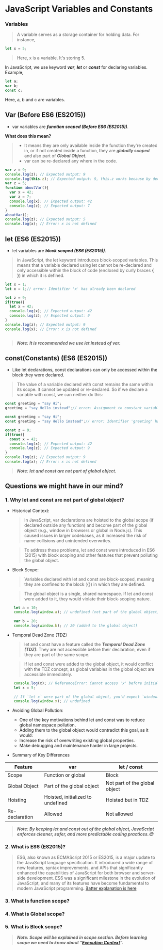 # JavaScript Variables and Constants

### Variables 

> A variable serves as a storage container for holding data. For instance,
 <!-- >- ভেরিয়েবল গুলো ডেটা রাখার জন্য এক একটি পাত্রের মত কাজ করে। উদাহরণ স্বরূপ, -->
```js
let x = 5;
```
>Here, x is a variable. It's storing 5.

In JavaScript, we use keyword ***var***, ***let*** or ***const*** for declaring variables. Example,
```js
let a;
var b;
const c;
```
Here, a, b and c are variables.

## Var (Before ES6 (ES2015))

- var variables are ***function scoped (Before ES6 (ES2015))***.

**What does this mean?**

> - It means they are only available inside the function they're created in, or if not created inside a function, they are ***globally scoped*** and also part of ***Global Object***.
> - var can be re-declared any where in the code.

```js
var z = 9;
console.log(z); // Expected output: 9
console.log(this.z); // Expected output: 9, this.z works because by declaring a variable with var it became a property of global object.
var z = 5;
function aboutVar(){
  var x = 42;
  var z = 7; 
  console.log(x); // Expected output: 42
  console.log(z); // Expected output: 7
}
aboutVar();
console.log(z); // Expected output: 5
console.log(x); // Error: x is not defined
```

## let (ES6 (ES2015))

- let variables are ***block scoped (ES6 (ES2015))***.

>in JavaScript, the let keyword introduces block-scoped variables. This means that a variable declared using let cannot be re-declared and only accessible within the block of code (enclosed by curly braces **{ }**) in which it is defined.
```js
let x = 1;
let x = 1;// error: Identifier 'x' has already been declared 
```
```js
let z = 9;
if(true){
  let x = 42;
  console.log(x); // Expected output: 42
  console.log(z); // Expected output: 9
}
console.log(z); // Expected output: 9
console.log(x); // Error: x is not defined
 
```

> ***Note: It is recommended we use let instead of var.***

## const(Constants) (ES6 (ES2015))

- Like let declarations, const declarations can only be accessed within the block they were declared.
> The value of a variable declared with const remains the same within its scope. It cannot be updated or re-declared. So if we declare a variable with const, we can neither do this:

```js
const greeting = "say Hi";
greeting = "say Hello instead";// error: Assignment to constant variable. 
```
```js
const greeting = "say Hi";
const greeting = "say Hello instead";// error: Identifier 'greeting' has already been declared 
```
```js
const z = 9;
if(true){
  const x = 42;
  console.log(x); // Expected output: 42
  console.log(z); // Expected output: 9
}
console.log(z); // Expected output: 9
console.log(x); // Error: x is not defined
```

> ***Note: let and const are not part of global object.***

## Questions we might have in our mind?

 ### 1. Why let and const are not part of global object?
  - Historical Context:
     >In JavaScript, var declarations are hoisted to the global scope (if declared outside any function) and become part of the global object (e.g., window in browsers or global in Node.js). This caused issues in larger        codebases, as it increased the risk of name collisions and unintended overwrites.
     
     >To address these problems, let and const were introduced in ES6 (2015) with block scoping and other features that prevent polluting the global object.
  - Block Scope:
    > Variables declared with let and const are block-scoped, meaning they are confined to the block ({}) in which they are defined.
    
    > The global object is a single, shared namespace. If let and const were added to it, they would violate their block-scoping nature.
```js
    let a = 10;
    console.log(window.a); // undefined (not part of the global object)
    
    var b = 20;
    console.log(window.b); // 20 (added to the global object)
```
   - Temporal Dead Zone (TDZ)
     >let and const have a feature called the ***Temporal Dead Zone (TDZ)***. They are not accessible before their declaration, even if they are part of the same scope.
     
     >If let and const were added to the global object, it would conflict with the TDZ concept, as global variables in the global object are accessible immediately.

```js
    console.log(x); // ReferenceError: Cannot access 'x' before initialization
    let x = 5;
    
    // If `let x` were part of the global object, you'd expect `window.x` to exist.
    console.log(window.x); // undefined

```
   - Avoiding Global Pollution:
     
     - One of the key motivations behind let and const was to reduce global namespace pollution.
     - Adding them to the global object would contradict this goal, as it would:
     - Increase the risk of overwriting existing global properties.
     - Make debugging and maintenance harder in large projects.
   - Summary of Key Differences
     
| Feature        | 	var                                | 	let / const |
| -------------- | ----------------------------------- | ----------------------------- |
| Scope          | Function or global                  | Block                         |
| Global Object  | Part of the global object           | Not part of the global object |
| Hoisting       | Hoisted, initialized to undefined   | Hoisted but in TDZ            |
| Re-declaration | Allowed                             | Not allowed                   |

> ***Note: By keeping let and const out of the global object, JavaScript enforces cleaner, safer, and more predictable coding practices.😊***

  ### 2. What is ES6 (ES2015)?
   > ES6, also known as ECMAScript 2015 or ES2015, is a major update to the JavaScript language specification. It introduced a wide range of new features, syntax improvements, and APIs that significantly enhanced the 
     capabilities of JavaScript for both browser and server-side development. ES6 was a significant milestone in the evolution of JavaScript, and many of its features have become fundamental to modern JavaScript 
     programming. [Batter explanation is here](https://codeburst.io/javascript-wtf-is-es6-es8-es-2017-ecmascript-dca859e4821c)
  ### 3. What is function scope?
  ### 4. What is Global scope?
  ### 5. What is Block scope?

  > ***Note: Scope will be explained in scope section. Before learning scope we need to know about "[Execution Context](Execution-Context)".***
